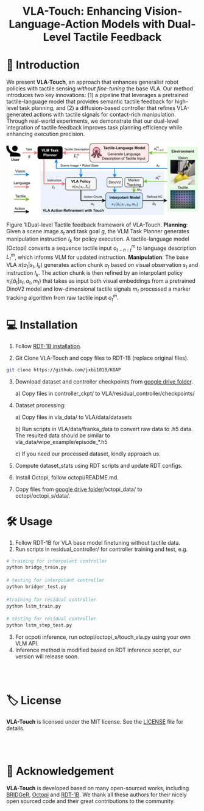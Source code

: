 <p align="center">
  <h1 align="center">VLA-Touch: Enhancing Vision-Language-Action Models with Dual-Level Tactile Feedback</h1>
</p>


<!-- [![pytorch](https://img.shields.io/badge/Python-PyTorch-orange.svg)](https://www.pytorch.org)
[![License](https://img.shields.io/badge/License-MIT-green.svg)](https://github.com/jxbi1010/KOAP/blob/master/LICENSE)
[![arXiv](https://img.shields.io/badge/ArXiv-2410.07584-b31b1b.svg)](https://arxiv.org/abs/2410.07584)
[![ICRA 2025](https://img.shields.io/badge/ICRA%202025-Accepted-purple.svg)](https://icra2025.org)

This repo will release the code implementation for VLA-Touch:

<p align="center">&nbsp;<table><tr><td>
    <p align="center">
    <strong>
        <a href="https://arxiv.org/abs/2410.07584">
            VLA-Touch: Enhancing Vision-Language-Action Models with Dual-Level Tactile Feedback
        </a><br/>
    </strong>
    Jianxin Bi <sup>1</sup>, Kevin Ma <sup>1</sup>, Ce Hao <sup>1</sup>, Mike Zheng Shou <sup>1</sup>, Harold Soh <sup>1,2</sup><br>
    <sup>1</sup><em>Department of Computer Science, National University of Singapore</em><br>
    <sup>2</sup><em>Smart System Institute, NUS</em>
</td></tr></table>&nbsp; -->


# 🧾 Introduction


We present **VLA-Touch**, an approach that enhances generalist robot policies with tactile sensing *without fine-tuning* the base VLA. Our method introduces two key innovations: (1) a pipeline that leverages a pretrained tactile-language model that provides semantic tactile feedback for high-level task planning, and (2) a diffusion-based controller that refines VLA-generated actions with tactile signals for contact-rich manipulation. Through real-world experiments, we demonstrate that our dual-level integration of tactile feedback improves task planning efficiency while enhancing execution precision. 

<!-- <div align="center">
  <img src="assets/teaser.jpg" alt="VLA-Touch Framework" width="700">
</div>


Figure 1: Overview of VLA-Touch. <b>Left:</b> Tactile-Assisted Task Planning—The VLM task planner actively acquires tactile feedback; Octopi interprets contacted objects and generates linguistic tactile descriptions to inform subsequent plans. <b>Right:</b> Tactile-Enhanced Manipulation—The Interpolant Model refines VLA-generated actions using tactile signals, enabling improved contact-rich interactions (e.g., more consistent contact with the mango surface during peeling). -->



<div align="center">
  <img src="assets/framework.jpg" alt="VLA-Touch Framework" width="700">
</div>


Figure 1:Dual-level Tactile feedback framework of VLA-Touch. **Planning**: Given a scene image $s_t$ and task goal $g$, the VLM Task Planner generates manipulation instruction $I_k$ for policy execution. A tactile-language model (Octopi) converts a sequence tactile input $o^m_{t-n:t}$ to language description $L^m_t$, which informs VLM for updated instruction. **Manipulation**: The base VLA $\pi(a_t|s_t,I_k)$ generates action chunk $a_t$ based on visual observation $s_t$ and instruction $I_k$. The action chunk is then refined by an interpolant policy $\pi_I(\hat a_t|s_t,a_t,m_t)$ that takes as input both visual embeddings from a pretrained DinoV2 model and low-dimensional tactile signals $m_t$ processed a marker tracking algorithm from raw tactile input $o^m_t$.




# 💻 Installation
1. Follow [RDT-1B installation](https://github.com/thu-ml/RoboticsDiffusionTransformer).

2. Git Clone VLA-Touch and copy files to RDT-1B (replace original files).
```bash
git clone https://github.com/jxbi1010/KOAP
```

3. Download dataset and controller checkpoints from [google drive folder](https://drive.google.com/drive/folders/1k_tGMJVIhZX6KHRa0SRjM73hvHaVEXvW?usp=sharing).

    a) Copy files in controller_ckpt/ to VLA/residual_controller/checkpoints/

4. Dataset processing:

    a) Copy files in vla_data/ to VLA/data/datasets

    b) Run scripts in VLA/data/franka_data to convert raw data to .h5 data. The resulted data should be similar to vla_data/wipe_example/episode_*.h5

    c) If you need our processed dataset, kindly approach us.

5. Compute dataset_stats using RDT scripts and update RDT configs.


6. Install Octopi, follow octopi/README.md.

7. Copy files from [google drive folder](https://drive.google.com/drive/folders/1k_tGMJVIhZX6KHRa0SRjM73hvHaVEXvW?usp=sharing)/octopi_data/ to octopi/octopi_s/data/.


# 🛠️ Usage
1. Follow RDT-1B for VLA base model finetuning without tactile data.
2. Run scripts in residual_controller/ for controller training and test, e.g.

```bash
# training for interpolant controller
python bridge_train.py

# testing for interpolant controller
python bridger_test.py

#training for residual controller
python lstm_train.py

# testing for residual controller
python lstm_step_test.py
```

3. For ocpoti inference, run octopi/octopi_s/touch_vla.py using your own VLM API.
4. Inference method is modified based on RDT inference sccript, our version will release soon.


<!-- # 📝 Citation

If you find our work useful, please consider citing:
```bibtex
@misc{bi2025imitationlearninglimitedactions,
      title={Imitation Learning with Limited Actions via Diffusion Planners and Deep Koopman Controllers}, 
      author={Jianxin Bi and Kelvin Lim and Kaiqi Chen and Yifei Huang and Harold Soh},
      year={2025},
      eprint={2410.07584},
      archivePrefix={arXiv},
      primaryClass={cs.RO},
      url={https://arxiv.org/abs/2410.07584}, 
}
```  -->

<br></br>
# 🏷️ License
**VLA-Touch** is licensed under the MIT license. See the [LICENSE](LICENSE) file for details.

<br></br>
# 🙏 Acknowledgement

**VLA-Touch** is developed based on many open-sourced works, including [BRIDGeR](https://github.com/clear-nus/bridger), [Octopi](https://github.com/clear-nus/octopi) and [RDT-1B](https://github.com/thu-ml/RoboticsDiffusionTransformer). We thank all these authors for their nicely open sourced code and their great contributions to the community.